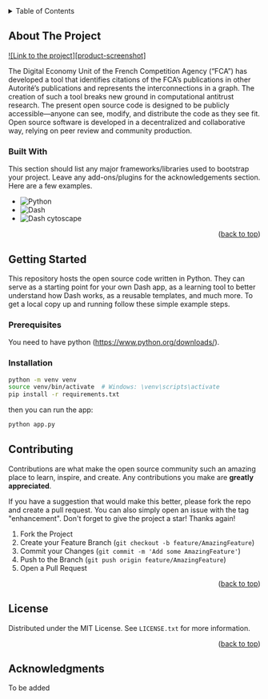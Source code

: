 <!-- TABLE OF CONTENTS -->
<details>
  <summary>Table of Contents</summary>
  <ol>
    <li>
      <a href="#about-the-project">About The Project</a>
      <ul>
        <li><a href="#built-with">Built With</a></li>
      </ul>
    </li>
    <li>
      <a href="#getting-started">Getting Started</a>
      <ul>
        <li><a href="#prerequisites">Prerequisites</a></li>
        <li><a href="#installation">Installation</a></li>
      </ul>
    </li>
    <li><a href="#contributing">Contributing</a></li>
    <li><a href="#license">License</a></li>
    <li><a href="#acknowledgments">Acknowledgments</a></li>
  </ol>
</details>



<!-- ABOUT THE PROJECT -->
## About The Project

[![Link to the project][product-screenshot]](https://sen-codex.dev)

The Digital Economy Unit of the French Competition Agency (“FCA”) has developed a tool that identifies citations of the FCA’s publications in other Autorité’s publications and represents the interconnections in a graph. The creation of such a tool breaks new ground in computational antitrust research. The present open source code is designed to be publicly accessible—anyone can see, modify, and distribute the code as they see fit. Open source software is developed in a decentralized and collaborative way, relying on peer review and community production.



### Built With

This section should list any major frameworks/libraries used to bootstrap your project. Leave any add-ons/plugins for the acknowledgements section. Here are a few examples.

* ![Python](https://img.shields.io/badge/PYTHON-007396.svg?&style=flat&logo=python&logoColor=white)&nbsp;
* ![Dash](https://img.shields.io/badge/DASH-007396.svg?&style=flat&logo=plotly&logoColor=white)&nbsp;
* ![Dash cytoscape](https://img.shields.io/badge/DASH-CYTOSCPAE-007396.svg?&style=flat&logo=plotly&logoColor=white)&nbsp;


<p align="right">(<a href="#readme-top">back to top</a>)</p>



<!-- GETTING STARTED -->
## Getting Started

This repository hosts the open source code written in Python. They can serve as a starting point for your own Dash app, as a learning tool to better understand how Dash works, as a reusable templates, and much more.
To get a local copy up and running follow these simple example steps.

### Prerequisites

You need to have python (https://www.python.org/downloads/).

### Installation

```bash
python -m venv venv
source venv/bin/activate  # Windows: \venv\scripts\activate
pip install -r requirements.txt
```

then you can run the app:
```bash
python app.py
```


<!-- CONTRIBUTING -->
## Contributing

Contributions are what make the open source community such an amazing place to learn, inspire, and create. Any contributions you make are **greatly appreciated**.

If you have a suggestion that would make this better, please fork the repo and create a pull request. You can also simply open an issue with the tag "enhancement".
Don't forget to give the project a star! Thanks again!

1. Fork the Project
2. Create your Feature Branch (`git checkout -b feature/AmazingFeature`)
3. Commit your Changes (`git commit -m 'Add some AmazingFeature'`)
4. Push to the Branch (`git push origin feature/AmazingFeature`)
5. Open a Pull Request

<p align="right">(<a href="#readme-top">back to top</a>)</p>



<!-- LICENSE -->
## License

Distributed under the MIT License. See `LICENSE.txt` for more information.

<p align="right">(<a href="#readme-top">back to top</a>)</p>


<!-- ACKNOWLEDGMENTS -->
## Acknowledgments

To be added

